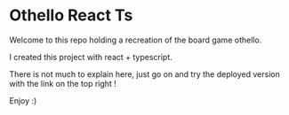 # Othello React Ts
Welcome to this repo holding a recreation of the board game othello.

I created this project with react + typescript.

There is not much to explain here, just go on and try the deployed version with the link on the top right !

Enjoy :)
